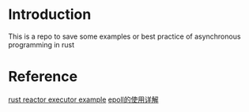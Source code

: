 # Introduction
This is a repo to save some examples or best practice of asynchronous programming in rust

# Reference
[rust reactor executor example](https://github.com/zupzup/rust-reactor-executor-example)
[epoll的使用详解](https://www.jianshu.com/p/ee381d365a29)
